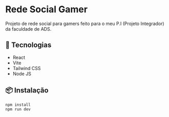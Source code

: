 # Rede Social Gamer

Projeto de rede social para gamers feito para o meu P.I (Projeto Integrador) da faculdade de ADS.

## 🚀 Tecnologias

- React
- Vite
- Tailwind CSS
- Node JS

## 📦 Instalação

```bash
npm install
npm run dev
```

